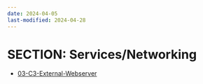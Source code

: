 ```yaml
---
date: 2024-04-05
last-modified: 2024-04-28
---
```

# SECTION: Services/Networking

* [03-C3-External-Webserver](./docs/03-C3-External-Webserver.md)
